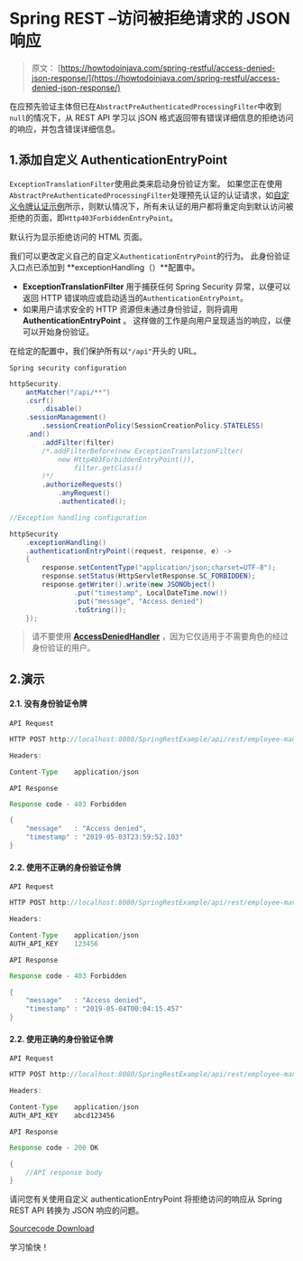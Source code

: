# Spring REST –访问被拒绝请求的 JSON 响应

> 原文： [https://howtodoinjava.com/spring-restful/access-denied-json-response/](https://howtodoinjava.com/spring-restful/access-denied-json-response/)

在应预先验证主体但已在`AbstractPreAuthenticatedProcessingFilter`中收到`null`的情况下，从 REST API 学习以 jSON 格式返回带有错误详细信息的拒绝访问的响应，并包含错误详细信息。

## 1.添加自定义 AuthenticationEntryPoint

`ExceptionTranslationFilter`使用此类来启动身份验证方案。 如果您正在使用`AbstractPreAuthenticatedProcessingFilter`处理预先认证的认证请求，如[自定义令牌认证示例](https://howtodoinjava.com/spring-restful/custom-token-auth-example/)所示，则默认情况下，所有未认证的用户都将重定向到默认访问被拒绝的页面，即`Http403ForbiddenEntryPoint`。

默认行为显示拒绝访问的 HTML 页面。

我们可以更改定义自己的自定义`AuthenticationEntryPoint`的行为。 此身份验证入口点已添加到 **exceptionHandling（）**配置中。

*   **ExceptionTranslationFilter** 用于捕获任何 Spring Security 异常，以便可以返回 HTTP 错误响应或启动适当的`AuthenticationEntryPoint`。
*   如果用户请求安全的 HTTP 资源但未通过身份验证，则将调用 **AuthenticationEntryPoint** 。 这样做的工作是向用户呈现适当的响应，以便可以开始身份验证。

在给定的配置中，我们保护所有以`"/api"`开头的 URL。

`Spring security configuration`

```java
httpSecurity.
    antMatcher("/api/**")
    .csrf()
    	.disable()
    .sessionManagement()
    	.sessionCreationPolicy(SessionCreationPolicy.STATELESS)
    .and()
    	.addFilter(filter)
    	/*.addFilterBefore(new ExceptionTranslationFilter(
            new Http403ForbiddenEntryPoint()), 
    			filter.getClass()
        )*/
    	.authorizeRequests()
    		.anyRequest()
    		.authenticated();

//Exception handling configuration

httpSecurity
	.exceptionHandling()
    .authenticationEntryPoint((request, response, e) -> 
    {
    	response.setContentType("application/json;charset=UTF-8");
    	response.setStatus(HttpServletResponse.SC_FORBIDDEN);
    	response.getWriter().write(new JSONObject() 
                .put("timestamp", LocalDateTime.now())
                .put("message", "Access denied")
                .toString());
    });

```

> 请不要使用 **[AccessDeniedHandler](https://docs.spring.io/spring-security/site/docs/5.1.4.RELEASE/api/index.html?org/springframework/security/web/access/AccessDeniedHandler.html)** ，因为它仅适用于不需要角色的经过身份验证的用户。

## 2.演示

#### 2.1. 没有身份验证令牌

`API Request`

```java
HTTP POST http://localhost:8080/SpringRestExample/api/rest/employee-management/employees/1

Headers:

Content-Type	application/json

```

`API Response`

```java
Response code - 403 Forbidden

{
	"message"	: "Access denied",
	"timestamp"	: "2019-05-03T23:59:52.103"
}

```

#### 2.2. 使用不正确的身份验证令牌

`API Request`

```java
HTTP POST http://localhost:8080/SpringRestExample/api/rest/employee-management/employees/1

Headers:

Content-Type	application/json
AUTH_API_KEY	123456

```

`API Response`

```java
Response code - 403 Forbidden

{
	"message"	: "Access denied",
	"timestamp"	: "2019-05-04T00:04:15.457"
}

```

#### 2.2. 使用正确的身份验证令牌

`API Request`

```java
HTTP POST http://localhost:8080/SpringRestExample/api/rest/employee-management/employees/1

Headers:

Content-Type	application/json
AUTH_API_KEY	abcd123456

```

`API Response`

```java
Response code - 200 OK

{
	//API response body
}

```

请问您有关使用自定义 authenticationEntryPoint 将拒绝访问的响应从 Spring REST API 转换为 JSON 响应的问题。

[Sourcecode Download](https://howtodoinjava.com/wp-content/downloads/SpringRestExample.zip)

学习愉快！